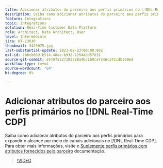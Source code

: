 ```yaml
---
title: Adicionar atributos do parceiro aos perfis primários no [!DNL Real-Time CDP]
description: Saiba como adicionar atributos do parceiro aos perfis primários para expandir o alcance por meio de canais adicionais no [!DNL Real-Time CDP].
feature: Integrations
topic: Integrations
solution: Real-Time Customer Data Platform
role: Architect, Data Architect, User
level: Intermediate
jira: KT-13830
thumbnail: 3423075.jpg
last-substantial-update: 2023-08-23T00:00:00Z
exl-id: 7b6cb89d-b514-48ae-b932-1254abd57d31
source-git-commit: e5407a227303a28a4bc1b9ca7b46c241cdb360ed
workflow-type: tm+mt
source-wordcount: '64'
ht-degree: 0%

---
```


# Adicionar atributos do parceiro aos perfis primários no [!DNL Real-Time CDP]

Saiba como adicionar atributos do parceiro aos perfis primários para expandir o alcance por meio de canais adicionais no [!DNL Real-Time CDP]. Para obter mais informações, visite o [Suplemente perfis primários com atributos fornecidos pelo parceiro](https://experienceleague.adobe.com/docs/experience-platform/rtcdp/use-cases/partner-data/supplement-first-party-profiles.html) documentação.

>[!VIDEO](https://video.tv.adobe.com/v/3423075/?learn=on)

